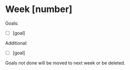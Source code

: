 # Week [number]

Goals:
- [ ] [goal]

Additional:
- [ ] [goal]

Goals not done will be moved to next week or be deleted.
